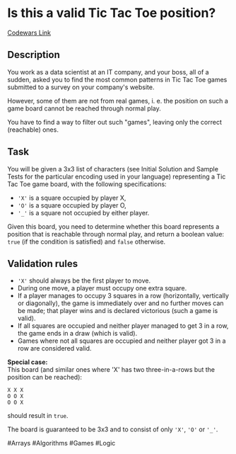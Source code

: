 # Is this a valid Tic Tac Toe position?

[Codewars Link](https://www.codewars.com/kata/68582183cf16719a5ba943df/python)

## Description

You work as a data scientist at an IT company, and your boss, all of a sudden, asked you to find the most common patterns in Tic Tac Toe games submitted to a survey on your company's website.

However, some of them are not from real games, i. e. the position on such a game board cannot be reached through normal play.

You have to find a way to filter out such "games", leaving only the correct (reachable) ones.

## Task

You will be given a 3x3 list of characters (see Initial Solution and Sample Tests for the particular encoding used in your language) representing a Tic Tac Toe game board, with the following specifications:

- `'X'` is a square occupied by player X,
- `'O'` is a square occupied by player O,
- `'_'` is a square not occupied by either player.

Given this board, you need to determine whether this board represents a position that is reachable through normal play, and return a boolean value: `true` (if the condition is satisfied) and `false` otherwise.

## Validation rules

- `'X'` should always be the first player to move.
- During one move, a player must occupy one extra square.
- If a player manages to occupy 3 squares in a row (horizontally, vertically or diagonally), the game is immediately over and no further moves can be made; that player wins and is declared victorious (such a game is valid).
- If all squares are occupied and neither player managed to get 3 in a row, the game ends in a draw (which is valid).
- Games where not all squares are occupied and neither player got 3 in a row are considered valid.

**Special case:**  
This board (and similar ones where 'X' has two three-in-a-rows but the position can be reached):

```
X X X
O O X
O O X
```
should result in `true`.

The board is guaranteed to be 3x3 and to consist of only `'X'`, `'O'` or `'_'`.

#Arrays #Algorithms #Games #Logic